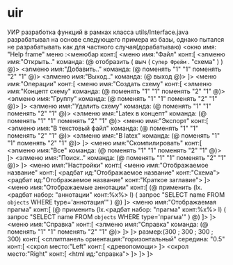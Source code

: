 # uir
УИР
разработка функций в рамках класса utils/Interface.java
разрабатывал на основе следующего примера из базы, однако пытался не разрабатывать как для частного случая(дорабатываю)
<окно 
  имя: "Help frame" 
  меню :<менюбар конт:[ 
    <меню имя:"Файл" конт:[ 
      <элменю имя:"Открыть.." команда: (@ отобразить ( выч ( `Супер Фрейм` . "схема" ) ) @)> 
      <элменю имя:"Добавить.." команда: (@ поменять "1" "1" поменять "2" "1" @)> 
      <элменю имя:"Выход.." команда: (@ выход @)> 
    ]> 
    <меню имя:"Операции" конт:[ 
      <меню имя:"Создать схему" конт:[ 
        <элменю имя:"Концепт схему" команда: (@ поменять "1" "1" поменять "2" "1" @)> 
        <элменю имя:"Группу" команда: (@ поменять "1" "1" поменять "2" "1" @)> 
      ]> 
      <элменю имя:"Удалить схему" команда: (@ поменять "1" "1" поменять "2" "1" @)> 
      <элменю имя:"Latex в концепт" команда: (@ поменять "1" "1" поменять "2" "1" @)> 
      <меню имя:"Экспорт" конт:[ 
        <элменю имя:"В текстовый файл" команда: (@ поменять "1" "1" поменять "2" "1" @)> 
        <элменю имя:"В latex" команда: (@ поменять "1" "1" поменять "2" "1" @)> 
      ]> 
      <меню имя:"Скомпилировать" конт:[ 
        <элменю имя:"Все" команда: (@ поменять "1" "1" поменять "2" "1" @)> 
      ]> 
      <элменю имя:"Поиск.." команда: (@ поменять "1" "1" поменять "2" "1" @)> 
    ]> 
    <меню имя:"Настройки" конт:[ 
      <меню имя:"Отображаемое название" конт:[ 
        <радбат ид:"Отображаемое название" конт:"Схема"> 
        <радбат ид:"Отображаемое название" конт:"Краткое заглавие"> 
      ]> 
      <меню имя:"Отображаемые аннотации" конт:[ 
        (@ применить (lx.<радбат набор: "аннотации" конт:%x%> l) ( запрос "SELECT name FROM `objects` WHERE type='аннотация'" ) @) 
      ]> 
      <меню имя:"Отображаемая прагма" конт:[ 
        (@ применить (lx.<радбат набор: "прагма" конт:%x%> l) ( запрос "SELECT name FROM `objects` WHERE type='прагма'" ) @) 
      ]> 
    ]> 
    <меню имя:"Справка" конт:[ 
      <элменю имя:"Справка" команда: (@ поменять "1" "1" поменять "2" "1" @)> 
    ]> 
  ]> 
  размер:(300 ; 300 ; 300 ; 300) 
  конт:[ 
    <сплитпанель ориентация:"горизонтальный" середина: "0.5" конт:[ 
      <скрол место:"Left" конт:[ 
        <древопомощи> 
      ]> 
      <скрол место:"Right" конт:[ 
        <html ид:"справка"> 
      ]> 
   ]> 
  ]>
